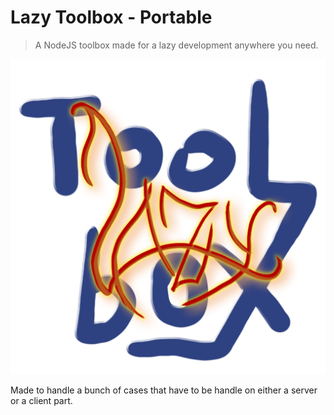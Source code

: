 # Lazy Toolbox - Portable

> A NodeJS toolbox made for a lazy development anywhere you need.

![Lazy Toolbox](/doc/img/logo.png)

Made to handle a bunch of cases that have to be handle on either a server or a client part.

